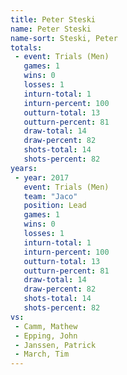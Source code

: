 ```yaml
---
title: Peter Steski
name: Peter Steski
name-sort: Steski, Peter
totals:
 - event: Trials (Men)
   games: 1
   wins: 0
   losses: 1
   inturn-total: 1
   inturn-percent: 100
   outturn-total: 13
   outturn-percent: 81
   draw-total: 14
   draw-percent: 82
   shots-total: 14
   shots-percent: 82
years:
 - year: 2017
   event: Trials (Men)
   team: "Jaco"
   position: Lead
   games: 1
   wins: 0
   losses: 1
   inturn-total: 1
   inturn-percent: 100
   outturn-total: 13
   outturn-percent: 81
   draw-total: 14
   draw-percent: 82
   shots-total: 14
   shots-percent: 82
vs:
 - Camm, Mathew
 - Epping, John
 - Janssen, Patrick
 - March, Tim
---
```


